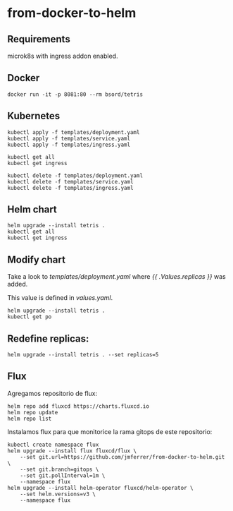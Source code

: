 # from-docker-to-helm

## Requirements

microk8s with ingress addon enabled.

## Docker

```
docker run -it -p 8081:80 --rm bsord/tetris
```

## Kubernetes

```
kubectl apply -f templates/deployment.yaml
kubectl apply -f templates/service.yaml
kubectl apply -f templates/ingress.yaml
```

```
kubectl get all
kubectl get ingress
```

```
kubectl delete -f templates/deployment.yaml
kubectl delete -f templates/service.yaml
kubectl delete -f templates/ingress.yaml
```

## Helm chart

```
helm upgrade --install tetris .
kubectl get all
kubectl get ingress
```

## Modify chart

Take a look to *templates/deployment.yaml* where *{{ .Values.replicas }}* was added.

This value is defined in *values.yaml*.

```
helm upgrade --install tetris .
kubectl get po
```

## Redefine replicas:

```
helm upgrade --install tetris . --set replicas=5
```

## Flux

Agregamos repositorio de flux:
```
helm repo add fluxcd https://charts.fluxcd.io
helm repo update
helm repo list
```

Instalamos flux para que monitorice la rama gitops de este repositorio:
```
kubectl create namespace flux
helm upgrade --install flux fluxcd/flux \
    --set git.url=https://github.com/jmferrer/from-docker-to-helm.git \
    --set git.branch=gitops \
    --set git.pollInterval=1m \
    --namespace flux
helm upgrade --install helm-operator fluxcd/helm-operator \
    --set helm.versions=v3 \
    --namespace flux
```